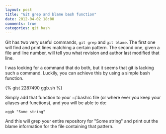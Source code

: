 ```yaml
---
layout: post
title: "Git grep and blame bash function"
date: 2012-04-02 18:00
comments: true
categories: git bash
---
```


Git has two very useful commands, `git grep` and `git blame`. The first one
will find and print lines matching a certain pattern. The second one, given a
file and line number, will tell you what revision and author last modified that line.

I was looking for a command that do both, but it seems that git is lacking such
a command. Luckily, you can achieve this by using a simple bash function.

{% gist 2287490 ggb.sh %}

Simply add that function to your ~/.bashrc file (or where ever you keep your aliases and
functions), and you will be able to do:

`>ggb "Some string"`

And this will grep your entire repository for "Some string" and print out the blame
information for the file containing that pattern.